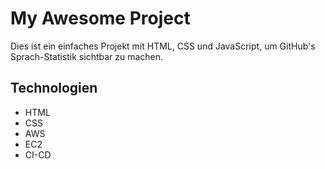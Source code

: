 # My Awesome Project

Dies ist ein einfaches Projekt mit HTML, CSS und JavaScript, um GitHub's Sprach-Statistik sichtbar zu machen.

## Technologien
- HTML
- CSS
- AWS
- EC2
- CI-CD
